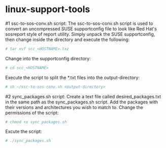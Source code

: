 # linux-support-tools
#1 ssc-to-sos-conv.sh script:
The ssc-to-sos-conv.sh script is used to convert an uncompressed SUSE supportconfig file to look like Red Hat's sosreport style of report utility.
Simply unpack the SUSE supportconfig, then change inside the directory and execute the following:
```bash
# tar xvf scc_<HOSTNAME>.txz
```
Change into the supportconfig directory:
```bash
# cd scc_<HOSTNAME>
```
Execute the script to split the *.txt files into the output-directory:
```bash
# sh ~/ssc-to-sos-conv.sh <output-directory>
```

#2 sync_packages.sh script:
Create a text file called desired_packages.txt in the same path as the sync_packages.sh script.
Add the packages with their versions and architectures you wish to match to.
Change the permissions of the script:
```bash
# chmod +x sync_packages.sh
```
Excute the script:
```bash
# ./sync_packages.sh
```
